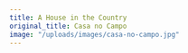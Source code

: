 ```yaml
---
title: A House in the Country
original_title: Casa no Campo
image: "/uploads/images/casa-no-campo.jpg"
---
```

